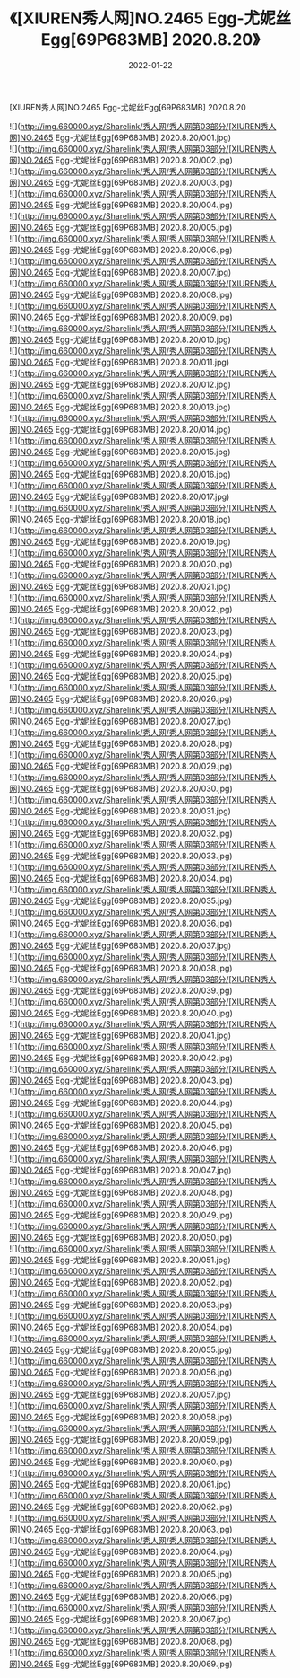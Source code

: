 ﻿---
layout: post
title:  《[XIUREN秀人网]NO.2465 Egg-尤妮丝Egg[69P683MB] 2020.8.20》
date:   2022-01-22
img: http://img.660000.xyz/Sharelink/秀人网/秀人网第03部分/[XIUREN秀人网]NO.2465 Egg-尤妮丝Egg[69P683MB] 2020.8.20/000.jpg
categories: [美女, 清纯, 唯美]
---

[XIUREN秀人网]NO.2465 Egg-尤妮丝Egg[69P683MB] 2020.8.20

 ![](http://img.660000.xyz/Sharelink/秀人网/秀人网第03部分/[XIUREN秀人网]NO.2465 Egg-尤妮丝Egg[69P683MB] 2020.8.20/001.jpg) <br>![](http://img.660000.xyz/Sharelink/秀人网/秀人网第03部分/[XIUREN秀人网]NO.2465 Egg-尤妮丝Egg[69P683MB] 2020.8.20/002.jpg) <br>![](http://img.660000.xyz/Sharelink/秀人网/秀人网第03部分/[XIUREN秀人网]NO.2465 Egg-尤妮丝Egg[69P683MB] 2020.8.20/003.jpg) <br>![](http://img.660000.xyz/Sharelink/秀人网/秀人网第03部分/[XIUREN秀人网]NO.2465 Egg-尤妮丝Egg[69P683MB] 2020.8.20/004.jpg) <br>![](http://img.660000.xyz/Sharelink/秀人网/秀人网第03部分/[XIUREN秀人网]NO.2465 Egg-尤妮丝Egg[69P683MB] 2020.8.20/005.jpg) <br>![](http://img.660000.xyz/Sharelink/秀人网/秀人网第03部分/[XIUREN秀人网]NO.2465 Egg-尤妮丝Egg[69P683MB] 2020.8.20/006.jpg) <br>![](http://img.660000.xyz/Sharelink/秀人网/秀人网第03部分/[XIUREN秀人网]NO.2465 Egg-尤妮丝Egg[69P683MB] 2020.8.20/007.jpg) <br>![](http://img.660000.xyz/Sharelink/秀人网/秀人网第03部分/[XIUREN秀人网]NO.2465 Egg-尤妮丝Egg[69P683MB] 2020.8.20/008.jpg) <br>![](http://img.660000.xyz/Sharelink/秀人网/秀人网第03部分/[XIUREN秀人网]NO.2465 Egg-尤妮丝Egg[69P683MB] 2020.8.20/009.jpg) <br>![](http://img.660000.xyz/Sharelink/秀人网/秀人网第03部分/[XIUREN秀人网]NO.2465 Egg-尤妮丝Egg[69P683MB] 2020.8.20/010.jpg) <br>![](http://img.660000.xyz/Sharelink/秀人网/秀人网第03部分/[XIUREN秀人网]NO.2465 Egg-尤妮丝Egg[69P683MB] 2020.8.20/011.jpg) <br>![](http://img.660000.xyz/Sharelink/秀人网/秀人网第03部分/[XIUREN秀人网]NO.2465 Egg-尤妮丝Egg[69P683MB] 2020.8.20/012.jpg) <br>![](http://img.660000.xyz/Sharelink/秀人网/秀人网第03部分/[XIUREN秀人网]NO.2465 Egg-尤妮丝Egg[69P683MB] 2020.8.20/013.jpg) <br>![](http://img.660000.xyz/Sharelink/秀人网/秀人网第03部分/[XIUREN秀人网]NO.2465 Egg-尤妮丝Egg[69P683MB] 2020.8.20/014.jpg) <br>![](http://img.660000.xyz/Sharelink/秀人网/秀人网第03部分/[XIUREN秀人网]NO.2465 Egg-尤妮丝Egg[69P683MB] 2020.8.20/015.jpg) <br>![](http://img.660000.xyz/Sharelink/秀人网/秀人网第03部分/[XIUREN秀人网]NO.2465 Egg-尤妮丝Egg[69P683MB] 2020.8.20/016.jpg) <br>![](http://img.660000.xyz/Sharelink/秀人网/秀人网第03部分/[XIUREN秀人网]NO.2465 Egg-尤妮丝Egg[69P683MB] 2020.8.20/017.jpg) <br>![](http://img.660000.xyz/Sharelink/秀人网/秀人网第03部分/[XIUREN秀人网]NO.2465 Egg-尤妮丝Egg[69P683MB] 2020.8.20/018.jpg) <br>![](http://img.660000.xyz/Sharelink/秀人网/秀人网第03部分/[XIUREN秀人网]NO.2465 Egg-尤妮丝Egg[69P683MB] 2020.8.20/019.jpg) <br>![](http://img.660000.xyz/Sharelink/秀人网/秀人网第03部分/[XIUREN秀人网]NO.2465 Egg-尤妮丝Egg[69P683MB] 2020.8.20/020.jpg) <br>![](http://img.660000.xyz/Sharelink/秀人网/秀人网第03部分/[XIUREN秀人网]NO.2465 Egg-尤妮丝Egg[69P683MB] 2020.8.20/021.jpg) <br>![](http://img.660000.xyz/Sharelink/秀人网/秀人网第03部分/[XIUREN秀人网]NO.2465 Egg-尤妮丝Egg[69P683MB] 2020.8.20/022.jpg) <br>![](http://img.660000.xyz/Sharelink/秀人网/秀人网第03部分/[XIUREN秀人网]NO.2465 Egg-尤妮丝Egg[69P683MB] 2020.8.20/023.jpg) <br>![](http://img.660000.xyz/Sharelink/秀人网/秀人网第03部分/[XIUREN秀人网]NO.2465 Egg-尤妮丝Egg[69P683MB] 2020.8.20/024.jpg) <br>![](http://img.660000.xyz/Sharelink/秀人网/秀人网第03部分/[XIUREN秀人网]NO.2465 Egg-尤妮丝Egg[69P683MB] 2020.8.20/025.jpg) <br>![](http://img.660000.xyz/Sharelink/秀人网/秀人网第03部分/[XIUREN秀人网]NO.2465 Egg-尤妮丝Egg[69P683MB] 2020.8.20/026.jpg) <br>![](http://img.660000.xyz/Sharelink/秀人网/秀人网第03部分/[XIUREN秀人网]NO.2465 Egg-尤妮丝Egg[69P683MB] 2020.8.20/027.jpg) <br>![](http://img.660000.xyz/Sharelink/秀人网/秀人网第03部分/[XIUREN秀人网]NO.2465 Egg-尤妮丝Egg[69P683MB] 2020.8.20/028.jpg) <br>![](http://img.660000.xyz/Sharelink/秀人网/秀人网第03部分/[XIUREN秀人网]NO.2465 Egg-尤妮丝Egg[69P683MB] 2020.8.20/029.jpg) <br>![](http://img.660000.xyz/Sharelink/秀人网/秀人网第03部分/[XIUREN秀人网]NO.2465 Egg-尤妮丝Egg[69P683MB] 2020.8.20/030.jpg) <br>![](http://img.660000.xyz/Sharelink/秀人网/秀人网第03部分/[XIUREN秀人网]NO.2465 Egg-尤妮丝Egg[69P683MB] 2020.8.20/031.jpg) <br>![](http://img.660000.xyz/Sharelink/秀人网/秀人网第03部分/[XIUREN秀人网]NO.2465 Egg-尤妮丝Egg[69P683MB] 2020.8.20/032.jpg) <br>![](http://img.660000.xyz/Sharelink/秀人网/秀人网第03部分/[XIUREN秀人网]NO.2465 Egg-尤妮丝Egg[69P683MB] 2020.8.20/033.jpg) <br>![](http://img.660000.xyz/Sharelink/秀人网/秀人网第03部分/[XIUREN秀人网]NO.2465 Egg-尤妮丝Egg[69P683MB] 2020.8.20/034.jpg) <br>![](http://img.660000.xyz/Sharelink/秀人网/秀人网第03部分/[XIUREN秀人网]NO.2465 Egg-尤妮丝Egg[69P683MB] 2020.8.20/035.jpg) <br>![](http://img.660000.xyz/Sharelink/秀人网/秀人网第03部分/[XIUREN秀人网]NO.2465 Egg-尤妮丝Egg[69P683MB] 2020.8.20/036.jpg) <br>![](http://img.660000.xyz/Sharelink/秀人网/秀人网第03部分/[XIUREN秀人网]NO.2465 Egg-尤妮丝Egg[69P683MB] 2020.8.20/037.jpg) <br>![](http://img.660000.xyz/Sharelink/秀人网/秀人网第03部分/[XIUREN秀人网]NO.2465 Egg-尤妮丝Egg[69P683MB] 2020.8.20/038.jpg) <br>![](http://img.660000.xyz/Sharelink/秀人网/秀人网第03部分/[XIUREN秀人网]NO.2465 Egg-尤妮丝Egg[69P683MB] 2020.8.20/039.jpg) <br>![](http://img.660000.xyz/Sharelink/秀人网/秀人网第03部分/[XIUREN秀人网]NO.2465 Egg-尤妮丝Egg[69P683MB] 2020.8.20/040.jpg) <br>![](http://img.660000.xyz/Sharelink/秀人网/秀人网第03部分/[XIUREN秀人网]NO.2465 Egg-尤妮丝Egg[69P683MB] 2020.8.20/041.jpg) <br>![](http://img.660000.xyz/Sharelink/秀人网/秀人网第03部分/[XIUREN秀人网]NO.2465 Egg-尤妮丝Egg[69P683MB] 2020.8.20/042.jpg) <br>![](http://img.660000.xyz/Sharelink/秀人网/秀人网第03部分/[XIUREN秀人网]NO.2465 Egg-尤妮丝Egg[69P683MB] 2020.8.20/043.jpg) <br>![](http://img.660000.xyz/Sharelink/秀人网/秀人网第03部分/[XIUREN秀人网]NO.2465 Egg-尤妮丝Egg[69P683MB] 2020.8.20/044.jpg) <br>![](http://img.660000.xyz/Sharelink/秀人网/秀人网第03部分/[XIUREN秀人网]NO.2465 Egg-尤妮丝Egg[69P683MB] 2020.8.20/045.jpg) <br>![](http://img.660000.xyz/Sharelink/秀人网/秀人网第03部分/[XIUREN秀人网]NO.2465 Egg-尤妮丝Egg[69P683MB] 2020.8.20/046.jpg) <br>![](http://img.660000.xyz/Sharelink/秀人网/秀人网第03部分/[XIUREN秀人网]NO.2465 Egg-尤妮丝Egg[69P683MB] 2020.8.20/047.jpg) <br>![](http://img.660000.xyz/Sharelink/秀人网/秀人网第03部分/[XIUREN秀人网]NO.2465 Egg-尤妮丝Egg[69P683MB] 2020.8.20/048.jpg) <br>![](http://img.660000.xyz/Sharelink/秀人网/秀人网第03部分/[XIUREN秀人网]NO.2465 Egg-尤妮丝Egg[69P683MB] 2020.8.20/049.jpg) <br>![](http://img.660000.xyz/Sharelink/秀人网/秀人网第03部分/[XIUREN秀人网]NO.2465 Egg-尤妮丝Egg[69P683MB] 2020.8.20/050.jpg) <br>![](http://img.660000.xyz/Sharelink/秀人网/秀人网第03部分/[XIUREN秀人网]NO.2465 Egg-尤妮丝Egg[69P683MB] 2020.8.20/051.jpg) <br>![](http://img.660000.xyz/Sharelink/秀人网/秀人网第03部分/[XIUREN秀人网]NO.2465 Egg-尤妮丝Egg[69P683MB] 2020.8.20/052.jpg) <br>![](http://img.660000.xyz/Sharelink/秀人网/秀人网第03部分/[XIUREN秀人网]NO.2465 Egg-尤妮丝Egg[69P683MB] 2020.8.20/053.jpg) <br>![](http://img.660000.xyz/Sharelink/秀人网/秀人网第03部分/[XIUREN秀人网]NO.2465 Egg-尤妮丝Egg[69P683MB] 2020.8.20/054.jpg) <br>![](http://img.660000.xyz/Sharelink/秀人网/秀人网第03部分/[XIUREN秀人网]NO.2465 Egg-尤妮丝Egg[69P683MB] 2020.8.20/055.jpg) <br>![](http://img.660000.xyz/Sharelink/秀人网/秀人网第03部分/[XIUREN秀人网]NO.2465 Egg-尤妮丝Egg[69P683MB] 2020.8.20/056.jpg) <br>![](http://img.660000.xyz/Sharelink/秀人网/秀人网第03部分/[XIUREN秀人网]NO.2465 Egg-尤妮丝Egg[69P683MB] 2020.8.20/057.jpg) <br>![](http://img.660000.xyz/Sharelink/秀人网/秀人网第03部分/[XIUREN秀人网]NO.2465 Egg-尤妮丝Egg[69P683MB] 2020.8.20/058.jpg) <br>![](http://img.660000.xyz/Sharelink/秀人网/秀人网第03部分/[XIUREN秀人网]NO.2465 Egg-尤妮丝Egg[69P683MB] 2020.8.20/059.jpg) <br>![](http://img.660000.xyz/Sharelink/秀人网/秀人网第03部分/[XIUREN秀人网]NO.2465 Egg-尤妮丝Egg[69P683MB] 2020.8.20/060.jpg) <br>![](http://img.660000.xyz/Sharelink/秀人网/秀人网第03部分/[XIUREN秀人网]NO.2465 Egg-尤妮丝Egg[69P683MB] 2020.8.20/061.jpg) <br>![](http://img.660000.xyz/Sharelink/秀人网/秀人网第03部分/[XIUREN秀人网]NO.2465 Egg-尤妮丝Egg[69P683MB] 2020.8.20/062.jpg) <br>![](http://img.660000.xyz/Sharelink/秀人网/秀人网第03部分/[XIUREN秀人网]NO.2465 Egg-尤妮丝Egg[69P683MB] 2020.8.20/063.jpg) <br>![](http://img.660000.xyz/Sharelink/秀人网/秀人网第03部分/[XIUREN秀人网]NO.2465 Egg-尤妮丝Egg[69P683MB] 2020.8.20/064.jpg) <br>![](http://img.660000.xyz/Sharelink/秀人网/秀人网第03部分/[XIUREN秀人网]NO.2465 Egg-尤妮丝Egg[69P683MB] 2020.8.20/065.jpg) <br>![](http://img.660000.xyz/Sharelink/秀人网/秀人网第03部分/[XIUREN秀人网]NO.2465 Egg-尤妮丝Egg[69P683MB] 2020.8.20/066.jpg) <br>![](http://img.660000.xyz/Sharelink/秀人网/秀人网第03部分/[XIUREN秀人网]NO.2465 Egg-尤妮丝Egg[69P683MB] 2020.8.20/067.jpg) <br>![](http://img.660000.xyz/Sharelink/秀人网/秀人网第03部分/[XIUREN秀人网]NO.2465 Egg-尤妮丝Egg[69P683MB] 2020.8.20/068.jpg) <br>![](http://img.660000.xyz/Sharelink/秀人网/秀人网第03部分/[XIUREN秀人网]NO.2465 Egg-尤妮丝Egg[69P683MB] 2020.8.20/069.jpg) <br>